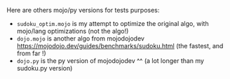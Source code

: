 Here are others mojo/py versions for tests purposes:

- `sudoku_optim.mojo` is my attempt to optimize the original algo, with mojo/lang optimizations (not the algo!)
- `dojo.mojo` is another algo from mojodojodev https://mojodojo.dev/guides/benchmarks/sudoku.html (the fastest, and from far !)
- `dojo.py` is the py version of mojodojodev ^^ (a lot longer than my sudoku.py version)